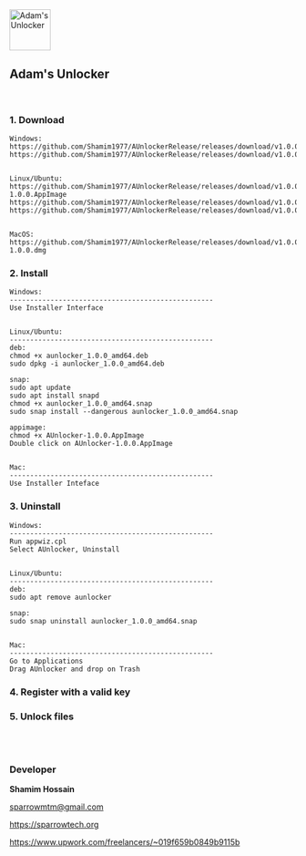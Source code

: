 <img src="app/images/appicon.png" alt="Adam's Unlocker" width="72">

## Adam's Unlocker

<br>



### 1. Download

```
Windows:
https://github.com/Shamim1977/AUnlockerRelease/releases/download/v1.0.0/AUnlocker.1.0.0.msi
https://github.com/Shamim1977/AUnlockerRelease/releases/download/v1.0.0/AUnlocker.Setup.1.0.0.exe


Linux/Ubuntu:
https://github.com/Shamim1977/AUnlockerRelease/releases/download/v1.0.0/AUnlocker-1.0.0.AppImage
https://github.com/Shamim1977/AUnlockerRelease/releases/download/v1.0.0/aunlocker_1.0.0_amd64.deb
https://github.com/Shamim1977/AUnlockerRelease/releases/download/v1.0.0/aunlocker_1.0.0_amd64.snap


MacOS:
https://github.com/Shamim1977/AUnlockerRelease/releases/download/v1.0.0/AUnlocker-1.0.0.dmg

```


### 2. Install

```
Windows:
--------------------------------------------------
Use Installer Interface


Linux/Ubuntu:
--------------------------------------------------
deb:
chmod +x aunlocker_1.0.0_amd64.deb
sudo dpkg -i aunlocker_1.0.0_amd64.deb

snap:
sudo apt update
sudo apt install snapd
chmod +x aunlocker_1.0.0_amd64.snap
sudo snap install --dangerous aunlocker_1.0.0_amd64.snap

appimage:
chmod +x AUnlocker-1.0.0.AppImage
Double click on AUnlocker-1.0.0.AppImage


Mac:
--------------------------------------------------
Use Installer Inteface
```

### 3. Uninstall

```
Windows: 
--------------------------------------------------
Run appwiz.cpl
Select AUnlocker, Uninstall


Linux/Ubuntu:
--------------------------------------------------
deb:
sudo apt remove aunlocker

snap:
sudo snap uninstall aunlocker_1.0.0_amd64.snap


Mac:
--------------------------------------------------
Go to Applications
Drag AUnlocker and drop on Trash
```


### 4. Register with a valid key


### 5. Unlock files



<br>
<br>


### Developer

<strong>Shamim Hossain</strong>

<sparrowmtm@gmail.com>

<https://sparrowtech.org>

<https://www.upwork.com/freelancers/~019f659b0849b9115b>
